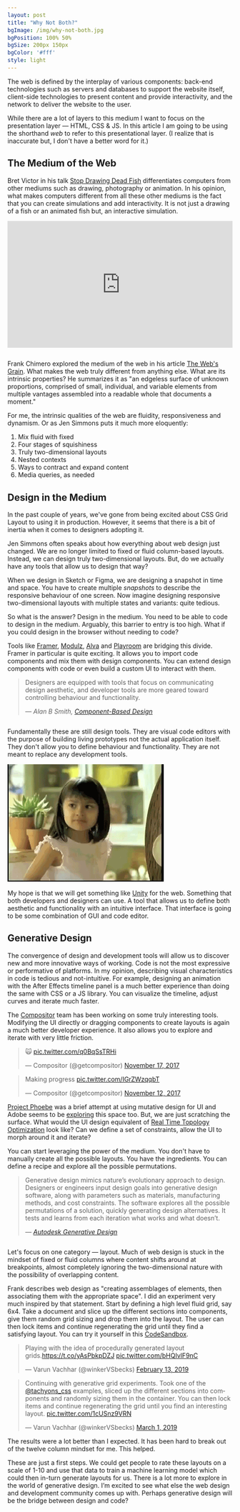 ```yaml
---
layout: post
title: "Why Not Both?"
bgImage: /img/why-not-both.jpg
bgPosition: 100% 50%
bgSize: 200px 150px
bgColor: '#fff'
style: light
---
```


The web is defined by the interplay of various components: back-end technologies such as servers and databases to support the website itself, client-side technologies to present content and provide interactivity, and the network to deliver the website to the user.

While there are a lot of layers to this medium I want to focus on the presentation layer — HTML, CSS & JS. In this article I am going to be using the shorthand _web_ to refer to this presentational layer. (I realize that is inaccurate but, I don't have a better word for it.)

## The Medium of the Web

Bret Victor in his talk [Stop Drawing Dead Fish](https://vimeo.com/64895205) differentiates computers from other mediums such as drawing, photography or animation. In his opinion, what makes computers different from all these other mediums is the fact that you can create simulations and add interactivity. It is not just a drawing of a fish or an animated fish but, an interactive simulation.

<div style="padding:56.25% 0 0 0;position:relative;margin-bottom: 2em;"><iframe src="https://player.vimeo.com/video/64895205" style="position:absolute;top:0;left:0;width:100%;height:100%;" frameborder="0" webkitallowfullscreen mozallowfullscreen allowfullscreen></iframe></div><script src="https://player.vimeo.com/api/player.js"></script>

Frank Chimero explored the medium of the web in his article [The Web's Grain](https://frankchimero.com/writing/the-webs-grain/). What makes the web truly different from anything else. What are its intrinsic properties? He summarizes it as "an edgeless surface of unknown proportions, comprised of small, individual, and variable elements from multiple vantages assembled into a readable whole that documents a moment."

For me, the intrinsic qualities of the web are fluidity, responsiveness and dynamism. Or as Jen Simmons puts it much more eloquently:

1. Mix fluid with fixed
2. Four stages of squishiness
3. Truly two-dimensional layouts
4. Nested contexts
5. Ways to contract and expand content
6. Media queries, as needed

## Design in the Medium

In the past couple of years, we've gone from being excited about CSS Grid Layout to using it in production. However, it seems that there is a bit of inertia when it comes to designers adopting it.

Jen Simmons often speaks about how everything about web design just changed. We are no longer limited to fixed or fluid column-based layouts. Instead, we can design truly two-dimensional layouts. But, do we actually have any tools that allow us to design that way?

<script async class="speakerdeck-embed" data-slide="53" data-id="492fb00803b144aba89a2d9dfeeca2fc" data-ratio="1.77777777777778" src="//speakerdeck.com/assets/embed.js"></script>

When we design in Sketch or Figma, we are designing a snapshot in time and space. You have to create multiple *snapshots* to describe the responsive behaviour of one screen. Now imagine designing responsive two-dimensional layouts with multiple states and variants: quite tedious.

So what is the answer? Design in the medium. You need to be able to code to design in the medium. Arguably, this barrier to entry is too high. What if you could design in the browser without needing to code?

Tools like [Framer](https://www.framer.com/features/react/), [Modulz](https://www.modulz.app/), [Alva](https://meetalva.io/) and [Playroom](https://github.com/seek-oss/playroom) are bridging this divide. Framer in particular is quite exciting. It allows you to import code components and mix them with design components. You can extend design components with code or even build a custom UI to interact with them.

<blockquote style="margin-bottom: 2em;">
  <p>Designers are equipped with tools that focus on communicating design aesthetic, and developer tools are more geared toward controlling behaviour and functionality.</p>
  <cite>
    &mdash; Alan B Smith,
    <a href="https://medium.com/@_alanbsmith/component-based-design-168811e0c4ab">
      Component-Based Design
    </a>
  </cite>
</blockquote>

Fundamentally these are still design tools. They are visual code editors with the purpose of building living prototypes not the actual application itself. They don't allow you to define behaviour and functionality. They are not meant to replace any development tools.

<p>
  <img style="max-width: 350px; margin: 0 auto;" alt="Why not both?" src="/img/why-not-both.gif" />
</p>

My hope is that we will get something like [Unity](https://unity.com/) for the web. Something that both developers and designers can use. A tool that allows us to define both aesthetic and functionality with an intuitive interface. That interface is going to be some combination of GUI and code editor.

## Generative Design

The convergence of design and development tools will allow us to discover new and more innovative ways of working. Code is not the most expressive or performative of platforms. In my opinion, describing visual characteristics in code is tedious and not-intuitive. For example, designing an animation with the After Effects timeline panel is a much better experience than doing the same with CSS or a JS library. You can visualize the timeline, adjust curves and iterate much faster.

The [Compositor](http://compositor.io/) team has been working on some truly interesting tools. Modifying the UI directly or dragging components to create layouts is again a much better developer experience. It also allows you to explore and iterate with very little friction.

<div class="flex-ns items-center">
  <blockquote class="twitter-tweet" data-conversation="none"><p lang="und" dir="ltr">🙀 <a href="https://t.co/q0BqSsTRHi">pic.twitter.com/q0BqSsTRHi</a></p>&mdash; Compositor (@getcompositor) <a href="https://twitter.com/getcompositor/status/931592802697469953?ref_src=twsrc%5Etfw">November 17, 2017</a></blockquote> <script async src="https://platform.twitter.com/widgets.js" charset="utf-8"></script>

  <div class="w1-ns"></div>

  <blockquote class="twitter-tweet" data-conversation="none"><p lang="en" dir="ltr">Making progress <a href="https://t.co/IGrZWzqqbT">pic.twitter.com/IGrZWzqqbT</a></p>&mdash; Compositor (@getcompositor) <a href="https://twitter.com/getcompositor/status/929689837971623936?ref_src=twsrc%5Etfw">November 12, 2017</a></blockquote> <script async src="https://platform.twitter.com/widgets.js" charset="utf-8"></script>
</div>

[Project Phoebe](https://medium.com/project-phoebe) was a brief attempt at using mutative design for UI and Adobe seems to be [exploring](https://www.fastcompany.com/3068884/adobe-is-building-an-ai-to-automate-web-design-should-you-worry) this space too. But, we are just scratching the surface. What would the UI design equivalent of [Real Time Topology Optimization](https://www.frustum.com/) look like? Can we define a set of constraints, allow the UI to morph around it and iterate?

You can start leveraging the power of the medium. You don't have to manually create all the possible layouts. You have the ingredients. You can define a recipe and explore all the possible permutations.

<blockquote style="margin-bottom: 2em;">
  <p>Generative design mimics nature’s evolutionary approach to design. Designers or engineers input design goals into generative design software, along with parameters such as materials, manufacturing methods, and cost constraints. The software explores all the possible permutations of a solution, quickly generating design alternatives. It tests and learns from each iteration what works and what doesn’t.</p>
  <cite>
    &mdash;
    <a href="https://www.autodesk.com/solutions/generative-design">
      Autodesk Generative Design
    </a>
  </cite>
</blockquote>

Let's focus on one category — layout. Much of web design is stuck in the mindset of fixed or fluid columns where content shifts around at breakpoints, almost completely ignoring the two-dimensional nature with the possibility of overlapping content.

Frank describes web design as "creating assemblages of elements, then associating them with the appropriate space". I did an experiment very much inspired by that statement. Start by defining a high level fluid grid, say 6x4. Take a document and slice up the different sections into components, give them random grid sizing and drop them into the layout. The user can then lock items and continue regenerating the grid until they find a satisfying layout. You can try it yourself in this [CodeSandbox](https://codesandbox.io/s/8r6k4j9k2).

<div class="flex-l items-stretch">
  <blockquote class="twitter-tweet"><p lang="en" dir="ltr">Playing with the idea of procedurally generated layout grids.<a href="https://t.co/yAsPbkpDZJ">https://t.co/yAsPbkpDZJ</a> <a href="https://t.co/bHQIvlF9nC">pic.twitter.com/bHQIvlF9nC</a></p>&mdash; Varun Vachhar (@winkerVSbecks) <a href="https://twitter.com/winkerVSbecks/status/1095479837534441474?ref_src=twsrc%5Etfw">February 13, 2019</a></blockquote> <script async src="https://platform.twitter.com/widgets.js" charset="utf-8"></script>

  <div class="w1-l"></div>

  <blockquote class="twitter-tweet"><p lang="en" dir="ltr">Continuing with generative grid experiments. Took one of the <a href="https://twitter.com/tachyons_css?ref_src=twsrc%5Etfw">@tachyons_css</a> examples, sliced up the different sections into components and randomly sizing them in the container. You can then lock items and continue regenerating the grid until you find an interesting layout. <a href="https://t.co/1cUSnz9VRN">pic.twitter.com/1cUSnz9VRN</a></p>&mdash; Varun Vachhar (@winkerVSbecks) <a href="https://twitter.com/winkerVSbecks/status/1101502912675627014?ref_src=twsrc%5Etfw">March 1, 2019</a></blockquote> <script async src="https://platform.twitter.com/widgets.js" charset="utf-8"></script>
</div>

The results were a lot better than I expected. It has been hard to break out of the twelve column mindset for me. This helped.

These are just a first steps. We could get people to rate these layouts on a scale of 1-10 and use that data to train a machine learning model which could then in-turn generate layouts for us. There is a lot more to explore in the world of generative design. I’m excited to see what else the web design and development community comes up with. Perhaps generative design will be the bridge between design and code?